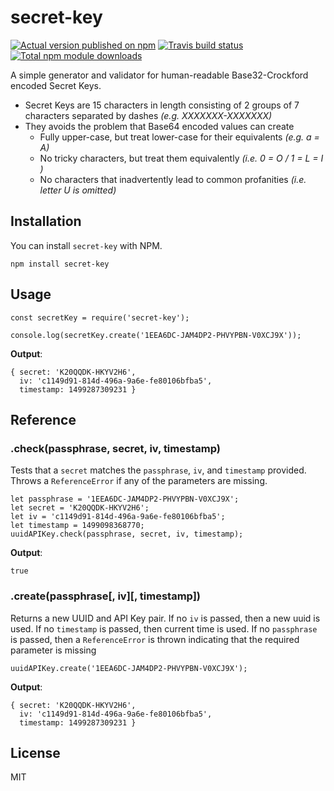 # secret-key

[![Actual version published on npm](http://img.shields.io/npm/v/secret-key.svg)](https://www.npmjs.org/package/secret-key)
[![Travis build status](https://travis-ci.org/chronosis/secret-key.svg)](https://www.npmjs.org/package/secret-key)
[![Total npm module downloads](http://img.shields.io/npm/dt/secret-key.svg)](https://www.npmjs.org/package/secret-key)

A simple generator and validator for human-readable Base32-Crockford encoded Secret Keys.

 * Secret Keys are 15 characters in length consisting of 2 groups of 7 characters separated by dashes *(e.g. XXXXXXX-XXXXXXX)*
 * They avoids the problem that Base64 encoded values can create
   * Fully upper-case, but treat lower-case for their equivalents *(e.g. a = A)*
   * No tricky characters, but treat them equivalently *(i.e. 0 = O / 1 = L = I )*
   * No characters that inadvertently lead to common profanities *(i.e. letter U is omitted)*

## Installation
You can install `secret-key` with NPM.
```shell
npm install secret-key
```
## Usage
```es2016
const secretKey = require('secret-key');

console.log(secretKey.create('1EEA6DC-JAM4DP2-PHVYPBN-V0XCJ9X'));
```
**Output**:
```
{ secret: 'K20QQDK-HKYV2H6',
  iv: 'c1149d91-814d-496a-9a6e-fe80106bfba5',
  timestamp: 1499287309231 }
```

## Reference

### .check(passphrase, secret, iv, timestamp)
Tests that a `secret` matches the `passphrase`, `iv`, and `timestamp` provided. Throws a `ReferenceError` if any of the parameters are missing.
```es2016
let passphrase = '1EEA6DC-JAM4DP2-PHVYPBN-V0XCJ9X';
let secret = 'K20QQDK-HKYV2H6';
let iv = 'c1149d91-814d-496a-9a6e-fe80106bfba5';
let timestamp = 1499098368770;
uuidAPIKey.check(passphrase, secret, iv, timestamp);
```
**Output**:
```
true
```

### .create(passphrase[, iv][,  timestamp])
Returns a new UUID and API Key pair. If no `iv` is passed, then a new uuid is used. If no `timestamp` is passed, then current time is used. If no `passphrase` is passed, then a `ReferenceError` is thrown indicating that the required parameter is missing
```es2016
uuidAPIKey.create('1EEA6DC-JAM4DP2-PHVYPBN-V0XCJ9X');
```
**Output**:
```
{ secret: 'K20QQDK-HKYV2H6',
  iv: 'c1149d91-814d-496a-9a6e-fe80106bfba5',
  timestamp: 1499287309231 }
```

## License
MIT
